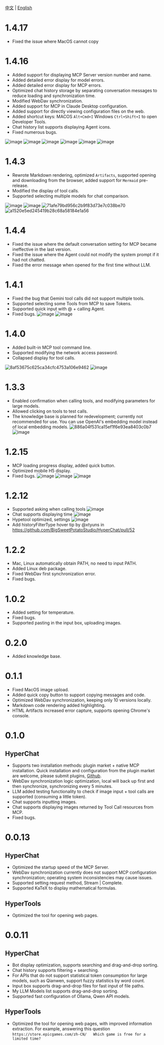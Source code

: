 [中文](ChangeLog.zh.md) | [English](ChangeLog.md)


# 1.4.17
* Fixed the issue where MacOS cannot copy

# 1.4.16

* Added support for displaying MCP Server version number and name.
* Added detailed error display for model errors.
* Added detailed error display for MCP errors.
* Optimized chat history storage by separating conversation messages to reduce loading and synchronization time.
* Modified WebDav synchronization.
* Added support for MCP in Claude Desktop configuration.
* Added support for directly viewing configuration files on the web.
* Added shortcut keys: MACOS `Alt+Cmd+I` Windows `Ctrl+Shift+I` to open Developer Tools.
* Chat history list supports displaying Agent icons.
* Fixed numerous bugs.

![image](https://github.com/user-attachments/assets/e00bb252-83a6-40ca-928a-3162859b0c27)
![image](https://github.com/user-attachments/assets/5378bba1-91f5-4d77-accf-544d9a09e909)
![image](https://github.com/user-attachments/assets/2b236af6-a0bc-453a-b08e-8f3627a5d392)
![image](https://github.com/user-attachments/assets/ca3cc911-bc6a-4560-aede-f34969190e91)
![image](https://github.com/user-attachments/assets/c69addb1-6a07-4fb8-8858-8851cfd31be6)
![image](https://github.com/user-attachments/assets/23717164-7177-4622-a4bd-bd2d13be1edf)


# 1.4.3
* Rewrote Markdown rendering, optimized `Artifacts`, supported opening and downloading from the browser, added support for `Mermaid` pre-release.
* Modified the display of tool calls.
* Supported selecting multiple models for chat comparison.

![image](https://github.com/user-attachments/assets/b4b88d6c-da7f-4822-8ca7-a79c3d02b6a5)
![image](https://github.com/user-attachments/assets/d1b54fb3-e0d6-4999-9c89-879c8c095ab6)
![71afe79bd956c2b9f83d73e7c038be70](https://github.com/user-attachments/assets/13e81223-d00f-4100-8128-19adc262ce83)
![a1520e5ed245419b28c68a58184e1a56](https://github.com/user-attachments/assets/940a971e-cdb1-4824-8391-292217e9c1af)




# 1.4.4

* Fixed the issue where the default conversation setting for MCP became ineffective in the last version.
* Fixed the issue where the Agent could not modify the system prompt if it had not chatted.
* Fixed the error message when opened for the first time without LLM.


# 1.4.1

* Fixed the bug that Gemini tool calls did not support multiple tools.
* Supported selecting some Tools from MCP to save Tokens.
* Supported quick input with @ + calling Agent.
* Fixed bugs.
![image](https://github.com/user-attachments/assets/63ae6853-5df4-4b29-8bc9-c33d99239833)
![image](https://github.com/user-attachments/assets/6010494f-1218-4714-bbfe-8e61969a6826)


# 1.4.0

* Added built-in MCP tool command line.
* Supported modifying the network access password.
* Collapsed display for tool calls.
  
![8af53675c625ca34cfc4753a106e9462](https://github.com/user-attachments/assets/ef030a65-ba9e-4cd5-9ca8-669677b483be)
![image](https://github.com/user-attachments/assets/af1598b6-d912-4f04-8919-a3d3e1ed93bc)

# 1.3.3

* Enabled confirmation when calling tools, and modifying parameters for large models.
* Allowed clicking on tools to test calls.
* The knowledge base is planned for redevelopment; currently not recommended for use. You can use OpenAI's embedding model instead of local embedding models.
![886a04f531ca15ef1f6e93ea8403c0b7](https://github.com/user-attachments/assets/7c6eb1d4-7ba1-430b-8fca-18023f7dadd3)
![image](https://github.com/user-attachments/assets/fc87b507-8427-4157-a0f9-78d141299151)


# 1.2.15

* MCP loading progress display, added quick button.
* Optimized mobile H5 display.
* Fixed bugs.
![image](https://github.com/user-attachments/assets/1c60e98f-f57b-4a38-9464-c7548c09cc3c)
![image](https://github.com/user-attachments/assets/d8ba028d-d091-40f3-82bb-40e6f6ba10de)
![image](https://github.com/user-attachments/assets/f53652cd-07f4-4f98-89d5-865213dc3fb5)


# 1.2.12

* Supported asking when calling tools ![image](https://github.com/user-attachments/assets/11c03c92-399e-457e-8000-ff00c3c1e059)
* Chat supports displaying time ![image](https://github.com/user-attachments/assets/dba7bf09-99a1-46bd-9c94-052d18469b96)
* Hypetool optimized, settings ![image](https://github.com/user-attachments/assets/cfc2c8e5-f7e7-4078-aaff-240b567f47c5)
* Add historyFilterType hover tip by @xtyuns in https://github.com/BigSweetPotatoStudio/HyperChat/pull/52



# 1.2.2

* Mac, Linux automatically obtain PATH, no need to input PATH.
* Added Linux deb package.
* Fixed WebDav first synchronization error.
* Fixed bugs.


# 1.0.2

* Added setting for temperature.
* Fixed bugs.
* Supported pasting in the input box, uploading images.

# 0.2.0

* Added knowledge base.


# 0.1.1

* Fixed MacOS image upload.
* Added quick copy button to support copying messages and code.
* Optimized WebDav synchronization, keeping only 10 versions locally.
* Markdown code rendering added highlighting.
* HTML Artifacts increased error capture, supports opening Chrome's console.


# 0.1.0

## HyperChat

* Supports two installation methods: plugin market + native MCP installation. Quick installation and configuration from the plugin market are welcome, please submit plugins, [Github](https://github.com/BigSweetPotatoStudio/HyperChatMCP).
* WebDav synchronization logic optimization, local will back up first and then synchronize, synchronizing every 5 minutes.
* LLM added testing functionality to check if image input + tool calls are supported (consuming a little token).
* Chat supports inputting images.
* Chat supports displaying images returned by Tool Call resources from MCP.
* Fixed bugs.



# 0.0.13

## HyperChat

* Optimized the startup speed of the MCP Server.
* WebDav synchronization currently does not support MCP configuration synchronization; operating system inconsistencies may cause issues.
* Supported setting request method, Stream | Complete.
* Supported KaTeX to display mathematical formulas.

## HyperTools

* Optimized the tool for opening web pages.



# 0.0.11

## HyperChat

* Bot display optimization, supports searching and drag-and-drop sorting.
* Chat history supports filtering + searching.
* For APIs that do not support statistical token consumption for large models, such as Qianwen, support fuzzy statistics by word count.
* Input box supports drag-and-drop files for fast input of file paths.
* My LLM Models list supports drag-and-drop sorting.
* Supported fast configuration of Ollama, Qwen API models.

## HyperTools

* Optimized the tool for opening web pages, with improved information extraction. For example, answering this question `https://store.epicgames.com/zh-CN/   Which game is free for a limited time?`